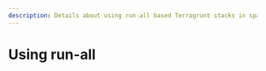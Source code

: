 ```yaml
---
description: Details about using run-all based Terragrunt stacks in spacelift.
---
```


# Using run-all
